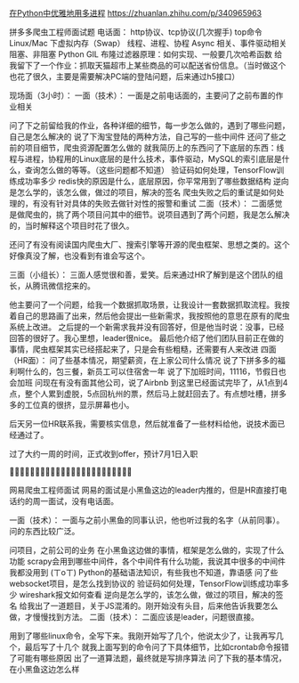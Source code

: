 [在Python中优雅地用多进程](https://zhuanlan.zhihu.com/p/340657122)
https://zhuanlan.zhihu.com/p/340965963

拼多多爬虫工程师面试题
电话面：
http协议、tcp协议(几次握手)
top命令
Linux/Mac 下虚拟内存（Swap）
线程、进程、协程
Async 相关、事件驱动相关
阻塞、非阻塞
Python GIL
布隆过滤器原理：如何实现、一般要几次哈希函数
给我留下了一个作业：抓取天猫超市上某些商品的可以配送省份信息。（当时做这个也花了很久，主要是需要解决PC端的登陆问题，后来通过h5接口）

现场面（3小时）：
一面（技术）：
一面是之前电话面的，主要问了之前布置的作业相关

问了下之前留给我的作业，各种详细的细节，每一步怎么做的，遇到了哪些问题，自己是怎么解决的
说了下淘宝登陆的两种方法，自己写的一些中间件
还问了些之前的项目细节，爬虫资源配置怎么做的
就我简历上的东西问了下底层的东西：线程与进程，协程用的Linux底层的是什么技术，事件驱动，MySQL的索引底层是什么，查询怎么做的等等。（这些问题都不知道）
验证码如何处理，TensorFlow训练成功率多少
redis快的原因是什么，底层原因，你平常用到了哪些数据结构
逆向是怎么学的，该怎么做，做过的项目，解决的签名
爬虫失败之后的重试是如何处理的，有没有针对具体的失败去做针对性的报警和重试
二面（技术）：
二面感觉是做爬虫的，挑了两个项目问其中的细节。说项目遇到了两个问题，我是怎么解决的，当时解释这个项目时花了很久。

还问了有没有阅读国内爬虫大厂、搜索引擎等开源的爬虫框架、思想之类的。这个好像真没了解，也没看到有谁会写这个。

三面（小组长）：
三面人感觉很和善，爱笑。后来通过HR了解到是这个团队的组长，从腾讯微信挖来的。

他主要问了一个问题，给我一个数据抓取场景，让我设计一套数据抓取流程。我按着自己的思路画了出来，然后他会提出一些新需求，我按照他的意思在原有的爬虫系统上改进。
之后提的一个新需求我并没有回答好，但是他当时说：没事，已经回答的很好了。我心里想，leader很nice。
最后他介绍了他们团队目前正在做的事情，爬虫框架其实已经搭起来了，只是会有些粗糙，还需要有人来改进
四面（HR面）：
问了些基本情况，期望薪资，在上家公司什么情况
说了下拼多多的福利啊什么的，包三餐，新员工可以住宿舍一年
说了下加班时间，11116，节假日也会加班
问现在有没有面其他公司，说了Airbnb
到这里已经面试完毕了，从1点到4点，整个人累到虚脱，5点回杭州的票，然后马上就赶回去了。有点想吐槽，拼多多的工位真的很挤，显示屏幕也小。

后天另一位HR联系我，需要核实信息，然后就准备了一些材料给他，说技术面已经通过了。

过了大约一周的时间，正式收到offer，预计7月1日入职

👏👏👏👏👏👏👏👏👏👏👏👏👏👏👏👏👏👏👏👏👏👏👏👏

网易爬虫工程师面试
网易的面试是小黑鱼这边的leader内推的，但是HR直接打电话约的周一面试，没有电话面。

一面（技术）：
一面与之前小黑鱼的同事认识，他也听过我的名字（从前同事）。问的东西比较广泛。

问项目，之前公司的业务
在小黑鱼这边做的事情，框架是怎么做的，实现了什么功能
scrapy会用到哪些中间件，各个中间件有什么功能，我说其中很多的中间件我都没用到 (ㄒoㄒ)
Python的基础语法知识，有些我也不知道，靠语感
问了些websocket项目，是怎么找到协议的
验证码如何处理，TensorFlow训练成功率多少
wireshark报文如何查看
逆向是怎么学的，该怎么做，做过的项目，解决的签名
给我出了一道题目，关于JS混淆的。刚开始没有头目，后来他告诉我要怎么做，才慢慢找到方法。
二面（技术）：
二面应该是leader，问题很直接。

用到了哪些linux命令，全写下来。我刚开始写了几个，他说太少了，让我再写几个，最后写了十几个
就我上面写到的命令问了下具体细节，比如crontab命令报错了可能有哪些原因
出了一道算法题，最终就是写排序算法
问了下我的基本情况，在小黑鱼这边怎么样